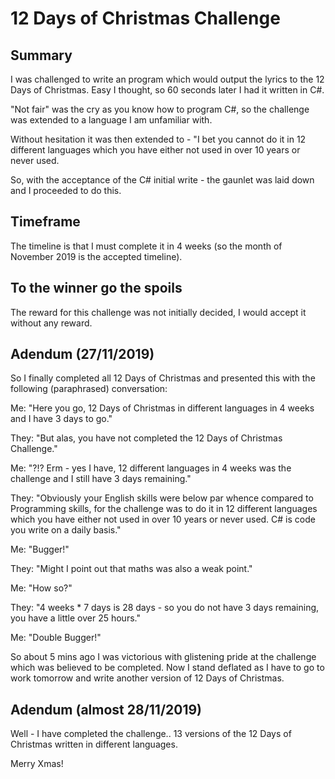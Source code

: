 # 12 Days of Christmas Challenge

## Summary

I was challenged to write an program which would output the lyrics to the 12 Days of Christmas.  Easy I thought, so 60 seconds later I had it written in C#.

"Not fair" was the cry as you know how to program C#, so the challenge was extended to a language I am unfamiliar with.

Without hesitation it was then extended to -  "I bet you cannot do it in 12 different languages which you have either not used in over 10 years or never used.

So, with the acceptance of the C# initial write - the gaunlet was laid down and I proceeded to do this.

## Timeframe

The timeline is that I must complete it in 4 weeks (so the month of November 2019 is the accepted timeline).

## To the winner go the spoils
The reward for this challenge was not initially decided, I would accept it without any reward.

## Adendum (27/11/2019)
So I finally completed all 12 Days of Christmas and presented this with the following (paraphrased) conversation:

Me:	"Here you go, 12 Days of Christmas in different languages in 4 weeks and I have 3 days to go."

They:	"But alas, you have not completed the 12 Days of Christmas Challenge."

Me:	"?!?  Erm - yes I have, 12 different languages in 4 weeks was the challenge and I still have 3 days remaining."

They:	"Obviously your English skills were below par whence compared to Programming skills, for the challenge was to do it in 12 different languages which you have either not used in over 10 years or never used.  C# is code you write on a daily basis."

Me:	"Bugger!"

They:	"Might I point out that maths was also a weak point."

Me:	"How so?"

They:	"4 weeks * 7 days is 28 days - so you do not have 3 days remaining, you have a little over 25 hours."

Me:	"Double Bugger!"


So about 5 mins ago I was victorious with glistening pride at the challenge which was believed to be completed.  Now I stand deflated as I have to go to work tomorrow and write another version of 12 Days of Christmas.

## Adendum (almost 28/11/2019)

Well - I have completed the challenge..  13 versions of the 12 Days of Christmas written in different languages.

Merry Xmas!
